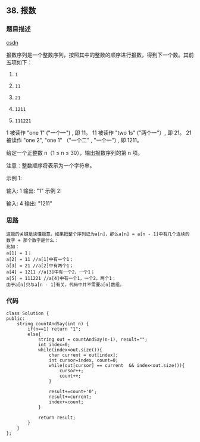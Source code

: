 ## 38. 报数
### 题目描述
[csdn](https://blog.csdn.net/SoulOH/article/details/81984135)


报数序列是一个整数序列，按照其中的整数的顺序进行报数，得到下一个数。其前五项如下：

1.     1
2.     11
3.     21
4.     1211
5.     111221
1 被读作  "one 1"  ("一个一") , 即 11。
11 被读作 "two 1s" ("两个一"）, 即 21。
21 被读作 "one 2",  "one 1" （"一个二" ,  "一个一") , 即 1211。

给定一个正整数 n（1 ≤ n ≤ 30），输出报数序列的第 n 项。

注意：整数顺序将表示为一个字符串。

 

示例 1:

输入: 1
输出: "1"
示例 2:

输入: 4
输出: "1211"



### 思路

    这题的关键是读懂题意。如果把整个序列记为a[n]，那么a[n] = a[n - 1]中有几个连续的数字 + 那个数字是什么：
    比如：
    a[1] = 1；
    a[2] = 11 //a[1]中有一个1；
    a[3] = 21 //a[2]中有两个1；
    a[4] = 1211 //a[3]中有一个2，一个1；
    a[5] = 111221 //a[4]中有一个1，一个2，两个1；
    由于a[n]只与a[n - 1]有关，代码中并不需要a[n]数组。

### 代码
```
class Solution {
public:
    string countAndSay(int n) {
        if(n==1) return "1";
        else{
            string out = countAndSay(n-1), result="";
            int index=0;
            while(index<out.size()){
                char current = out[index];
                int cursor=index, count=0;
                while(out[cursor] == current  && index<out.size()){
                    cursor++;
                    count++;
                }
                
                result+=count+'0';
                result+=current;
                index+=count;
            }
            
            return result;
        }
    }
};

```